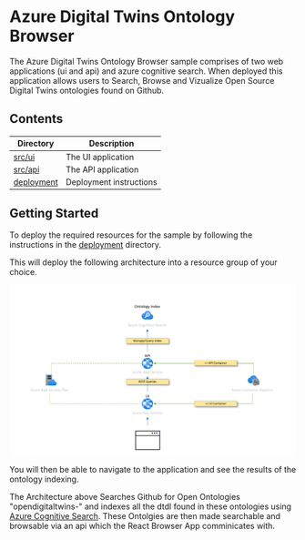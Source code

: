 # Azure Digital Twins Ontology Browser

The Azure Digital Twins Ontology Browser sample comprises of two web applications (ui and api) and azure cognitive search. When deployed this application allows users to Search, Browse and Vizualize Open Source Digital Twins ontologies found on Github.

## Contents

| Directory | Description |
|----------|-------------|
| [src/ui](./src/ui/README.md) | The UI application |
| [src/api](./src/api/README.md) | The API application |
| [deployment](./deployment/README.md) | Deployment instructions |

## Getting Started

To deploy the required resources for the sample by following the instructions in the [deployment](./deployment/README.md) directory.

This will deploy the following architecture into a resource group of your choice.

![Architecture](./documents/architecture.png)

You will then be able to navigate to the application and see the results of the ontology indexing.

The Architecture above Searches Github for Open Ontologies "opendigitaltwins-" and indexes all the dtdl found in these ontologies using [Azure Cognitive Search](https://azure.microsoft.com/en-gb/services/search/#overview). These Ontolgies are then made searchable and browsable via an api which the React Browser App comminicates with.

